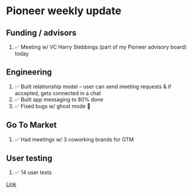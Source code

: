# Pioneer weekly update

## Funding / advisors

1. ✅ Meeting w/ VC Harry Stebbings (part of my Pioneer advisory board) today


## Engineering

1. ✅ Built relationship model – user can send meeting requests & if accepted, gets connected in a chat
2. ✅ Built app messaging to 80% done
3. ✅ Fixed bugs w/ ghost mode 👻


## Go To Market

1. ✅ Had meetings w/ 3 coworking brands for GTM


## User testing

1. ✅ 14 user tests



[Link](url)
